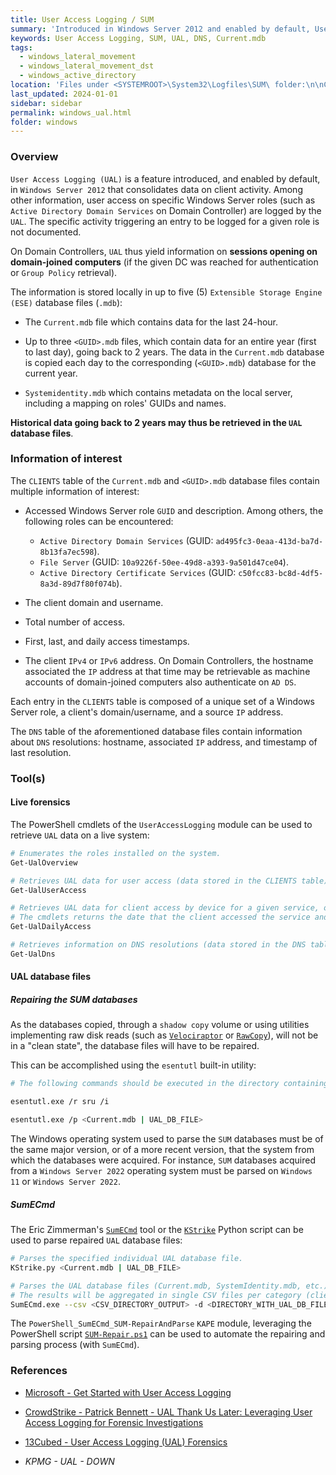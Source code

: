 ```yaml
---
title: User Access Logging / SUM
summary: 'Introduced in Windows Server 2012 and enabled by default, User Access Logging (UAL) is a feature that consolidates data on user access to Windows Server roles (such as "Active Directory Domain Services" on Domain Controllers).\n\nUAL store data for the 2 years.\n\nInformation of interest:\n- Accessed Windows Server role (such as ADDS, CIFS, ADCS, etc.)\n- The client domain and username.\n The client IPv4 or IPv6 address.\n- First, last, and daily access timestamps.\n- Total number of access.\n\nAs machine accounts of domain-joined systems also authenticate to ADDS, UAL of Domain Controllers can be used to map hostnames with past IP addresses.'
keywords: User Access Logging, SUM, UAL, DNS, Current.mdb
tags:
  - windows_lateral_movement
  - windows_lateral_movement_dst
  - windows_active_directory
location: 'Files under <SYSTEMROOT>\System32\Logfiles\SUM\ folder:\n\nCurrent.mdb (data for the last 24-hours).\nUp to three "<GUID>.mdb" files (current year and history up to 2 years).\nSystemidentity.mdb (mapping on roles GUIDs and names).'
last_updated: 2024-01-01
sidebar: sidebar
permalink: windows_ual.html
folder: windows
---
```


### Overview

`User Access Logging (UAL)` is a feature introduced, and enabled by default, in
`Windows Server 2012` that consolidates data on client activity. Among other
information, user access on specific Windows Server roles (such as
`Active Directory Domain Services` on Domain Controller) are logged by the
`UAL`. The specific activity triggering an entry to be logged for a given role
is not documented.

On Domain Controllers, `UAL` thus yield information on **sessions opening on
domain-joined computers** (if the given DC was reached for authentication or
`Group Policy` retrieval).

The information is stored locally in up to five (5)
`Extensible Storage Engine (ESE)` database files (`.mdb`):

  - The `Current.mdb` file which contains data for the last 24-hour.

  - Up to three `<GUID>.mdb` files, which contain data for an entire year
    (first to last day), going back to 2 years. The data in the `Current.mdb`
    database is copied each day to the corresponding (`<GUID>.mdb`) database
    for the current year.

  - `Systemidentity.mdb` which contains metadata on the local server, including
    a mapping on roles' GUIDs and names.

**Historical data going back to 2 years may thus be retrieved in the `UAL`
database files**.

### Information of interest

The `CLIENTS` table of the `Current.mdb` and `<GUID>.mdb` database files
contain multiple information of interest:

  - Accessed Windows Server role `GUID` and description. Among others, the
    following roles can be encountered:
      - `Active Directory Domain Services` (GUID:
        `ad495fc3-0eaa-413d-ba7d-8b13fa7ec598`).
      - `File Server` (GUID: `10a9226f-50ee-49d8-a393-9a501d47ce04`).
      - `Active Directory Certificate Services` (GUID:
        `c50fcc83-bc8d-4df5-8a3d-89d7f80f074b`).

  - The client domain and username.

  - Total number of access.

  - First, last, and daily access timestamps.

  - The client `IPv4` or `IPv6` address. On Domain Controllers, the hostname
    associated the `IP` address at that time may be retrievable as machine
    accounts of domain-joined computers also authenticate on `AD DS`.

Each entry in the `CLIENTS` table is composed of a unique set of a Windows
Server role, a client's domain/username, and a source `IP` address.

The `DNS` table of the aforementioned database files contain information about
`DNS` resolutions: hostname, associated `IP` address, and timestamp of last
resolution.

### Tool(s)

#### Live forensics

The PowerShell cmdlets of the `UserAccessLogging` module can be used to
retrieve `UAL` data on a live system:

```bash
# Enumerates the roles installed on the system.
Get-UalOverview

# Retrieves UAL data for user access (data stored in the CLIENTS table).
Get-UalUserAccess

# Retrieves UAL data for client access by device for a given service, ordered by date (data stored in the CLIENTS table).
# The cmdlets returns the date that the client accessed the service and how many times the client accessed the service during that day.
Get-UalDailyAccess

# Retrieves information on DNS resolutions (data stored in the DNS table).
Get-UalDns
```

#### UAL database files

##### Repairing the SUM databases

As the databases copied, through a `shadow copy` volume or using utilities
implementing raw disk reads (such as
[`Velociraptor`](https://github.com/Velocidex/velociraptor) or
[`RawCopy`](https://github.com/jschicht/RawCopy)), will not be in a
"clean state", the database files will have to be repaired.

This can be accomplished using the `esentutl` built-in utility:

```bash
# The following commands should be executed in the directory containing the UAL database files.

esentutl.exe /r sru /i

esentutl.exe /p <Current.mdb | UAL_DB_FILE>
```

The Windows operating system used to parse the `SUM` databases must be of the
same major version, or of a more recent version, that the system from which the
databases were acquired. For instance, `SUM` databases acquired from a
`Windows Server 2022` operating system must be parsed on `Windows 11` or
`Windows Server 2022`.

##### SumECmd

The Eric Zimmerman's [`SumECmd`](https://github.com/EricZimmerman/Sum) tool or
the [`KStrike`](https://github.com/brimorlabs/KStrike) Python script can be
used to parse repaired `UAL` database files:

```bash
# Parses the specified individual UAL database file.
KStrike.py <Current.mdb | UAL_DB_FILE>

# Parses the UAL database files (Current.mdb, SystemIdentity.mdb, etc.) in the specified directory.
# The results will be aggregated in single CSV files per category (client access, DNS requests, etc.).
SumECmd.exe --csv <CSV_DIRECTORY_OUTPUT> -d <DIRECTORY_WITH_UAL_DB_FILES>
```

The `PowerShell_SumECmd_SUM-RepairAndParse` `KAPE` module, leveraging the
PowerShell script
[`SUM-Repair.ps1`](https://github.com/AndrewRathbun/DFIRPowerShellScripts/blob/main/SUM-Repair.ps1)
can be used to automate the repairing and parsing process (with `SumECmd`).

### References

  - [Microsoft - Get Started with User Access Logging](https://learn.microsoft.com/en-us/windows-server/administration/user-access-logging/get-started-with-user-access-logging)

  - [CrowdStrike - Patrick Bennett - UAL Thank Us Later: Leveraging User Access Logging for Forensic Investigations](https://www.crowdstrike.com/blog/user-access-logging-ual-overview/)

  - [13Cubed - User Access Logging (UAL) Forensics](https://www.youtube.com/watch?v=rVHKXUXhhWA)

  - *KPMG - UAL - DOWN*
